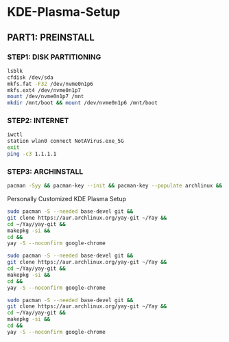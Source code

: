 # KDE-Plasma-Setup
## PART1: PREINSTALL
### STEP1: DISK PARTITIONING
```sh
lsblk
cfdisk /dev/sda
mkfs.fat -F32 /dev/nvme0n1p6
mkfs.ext4 /dev/nvme0n1p7
mount /dev/nvme0n1p7 /mnt
mkdir /mnt/boot && mount /dev/nvme0n1p6 /mnt/boot
```
### STEP2: INTERNET
```sh
iwctl
station wlan0 connect NotAVirus.exe_5G
exit
ping -c3 1.1.1.1
```
### STEP3: ARCHINSTALL
```sh
pacman -Syy && pacman-key --init && pacman-key --populate archlinux && pacman -S --noconfirm archlinux-keyring archinstall && archinstall
```

Personally Customized KDE Plasma Setup <br>
```sh
sudo pacman -S --needed base-devel git &&
git clone https://aur.archlinux.org/yay-git ~/Yay &&
cd ~/Yay/yay-git &&
makepkg -si &&
cd &&
yay -S --noconfirm google-chrome
```
```sh
sudo pacman -S --needed base-devel git &&
git clone https://aur.archlinux.org/yay-git ~/Yay &&
cd ~/Yay/yay-git &&
makepkg -si &&
cd &&
yay -S --noconfirm google-chrome
```
```sh
sudo pacman -S --needed base-devel git &&
git clone https://aur.archlinux.org/yay-git ~/Yay &&
cd ~/Yay/yay-git &&
makepkg -si &&
cd &&
yay -S --noconfirm google-chrome
```
